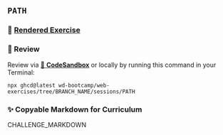 ## `PATH`

### 📄 [Rendered Exercise](https://github.com/neuefische/web-exercises/tree/BRANCH_NAME/sessions/PATH)

### 🔎 Review

Review via [🔗 **CodeSandbox**](https://codesandbox.io/s/github/neuefische/web-exercises/tree/BRANCH_NAME/sessions/PATH?file=/README.md) or locally by running this command in your Terminal:

```
npx ghcd@latest wd-bootcamp/web-exercises/tree/BRANCH_NAME/sessions/PATH
```

### ✨ Copyable Markdown for Curriculum

CHALLENGE_MARKDOWN
